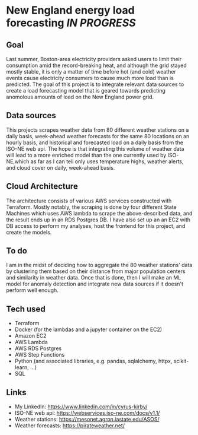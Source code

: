 # New England energy load forecasting *IN PROGRESS* #

## Goal
Last summer, Boston-area electricity providers asked users to limit their consumption amid the record-breaking heat, and although the grid stayed mostly stable, it is only a matter of time before hot (and cold) weather events cause electricity consumers to cause much more load than is predicted. The goal of this project is to integrate relevant data sources to create a load forecasting model that is geared towards predicting anomolous amounts of load on the New England power grid.

## Data sources
This projects scrapes weather data from 80 different weather stations on a daily basis, week-ahead weather forecasts for the same 80 locations on an hourly basis, and historical and forecasted load on a daily basis from the ISO-NE web api. The hope is that integrating this volume of weather data will lead to a more enriched model than the one currently used by ISO-NE,which as far as I can tell only uses temperature highs, weather alerts, and cloud cover on daily, week-ahead basis.

## Cloud Architecture
The architecture consists of various AWS services constructed with Terraform. Mostly notably, the scraping is done by four different State Machines which uses AWS lambda to scrape the above-described data, and the result ends up in an RDS Postgres DB. I have also set up an an EC2 with DB access to perform my analyses, host the frontend for this project, and create the models.

## To do
I am in the midst of deciding how to aggregate the 80 weather stations' data by clustering them based on their distance from major population centers and similarity in weather data. Once that is done, then I will make an ML model for anomaly detection and integrate new data sources if it doesn't perform well enough. 

## Tech used
- Terraform 
- Docker (for the lambdas and a jupyter container on the EC2)
- Amazon EC2
- AWS Lambda
- AWS RDS Postgres
- AWS Step Functions
- Python (and associated libraries, e.g. pandas, sqlalchemy, httpx, scikit-learn, ...)
- SQL

## Links
- My LinkedIn: https://www.linkedin.com/in/cyrus-kirby/
- ISO-NE web api: https://webservices.iso-ne.com/docs/v1.1/
- Weather stations: https://mesonet.agron.iastate.edu/ASOS/
- Weather forecasts: https://pirateweather.net/
